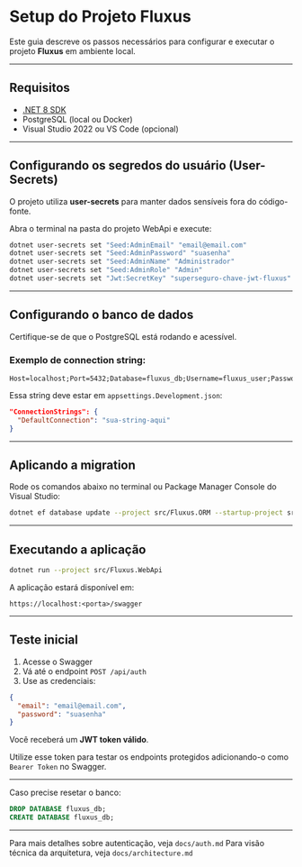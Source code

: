 # Setup do Projeto Fluxus

Este guia descreve os passos necessários para configurar e executar o projeto **Fluxus** em ambiente local.

---

## Requisitos

- [.NET 8 SDK](https://dotnet.microsoft.com/download/dotnet/8.0)
- PostgreSQL (local ou Docker)
- Visual Studio 2022 ou VS Code (opcional)

---

## Configurando os segredos do usuário (User-Secrets)

O projeto utiliza **user-secrets** para manter dados sensíveis fora do código-fonte.

Abra o terminal na pasta do projeto WebApi e execute:

```bash
dotnet user-secrets set "Seed:AdminEmail" "email@email.com"
dotnet user-secrets set "Seed:AdminPassword" "suasenha"
dotnet user-secrets set "Seed:AdminName" "Administrador"
dotnet user-secrets set "Seed:AdminRole" "Admin"
dotnet user-secrets set "Jwt:SecretKey" "superseguro-chave-jwt-fluxus"
```

---

## Configurando o banco de dados

Certifique-se de que o PostgreSQL está rodando e acessível.

### Exemplo de connection string:

```
Host=localhost;Port=5432;Database=fluxus_db;Username=fluxus_user;Password=fluxus_pass
```

Essa string deve estar em `appsettings.Development.json`:

```json
"ConnectionStrings": {
  "DefaultConnection": "sua-string-aqui"
}
```

---

## Aplicando a migration

Rode os comandos abaixo no terminal ou Package Manager Console do Visual Studio:

```bash
dotnet ef database update --project src/Fluxus.ORM --startup-project src/Fluxus.WebApi
```

---

## Executando a aplicação

```bash
dotnet run --project src/Fluxus.WebApi
```

A aplicação estará disponível em:
```
https://localhost:<porta>/swagger
```

---

## Teste inicial

1. Acesse o Swagger
2. Vá até o endpoint `POST /api/auth`
3. Use as credenciais:

```json
{
  "email": "email@email.com",
  "password": "suasenha"
}
```

Você receberá um **JWT token válido**.

Utilize esse token para testar os endpoints protegidos adicionando-o como `Bearer Token` no Swagger.

---

Caso precise resetar o banco:
```sql
DROP DATABASE fluxus_db;
CREATE DATABASE fluxus_db;
```

---

Para mais detalhes sobre autenticação, veja `docs/auth.md`
Para visão técnica da arquitetura, veja `docs/architecture.md`

